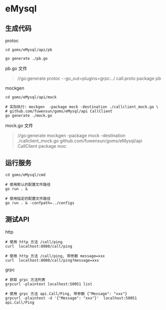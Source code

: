 
# eMysql

## 生成代码

protoc
```
cd goms/eMysql/api/pb

go generate ./pb.go 
```
pb.go 文件

> //go:generate protoc --go_out=plugins=grpc:../ call.proto
package pb


mockgen
```
cd goms/eMysql/api/mock

# 实际执行: mockgen  -package mock -destination ./callclient_mock.go \
# github.com/fuwensun/goms/eMysql/api CallClient
go generate ./mock.go
```
mock.go 文件
> //go:generate mockgen  -package mock -destination ./callclient_mock.go  github.com/fuwensun/goms/eMysql/api CallClient
package moc


## 运行服务
```
cd goms/eMysql/cmd

# 使用默认的配置文件路径
go run . &  

# 使用指定的配置文件路径
go run . & -confpath=../configs  
```


## 测试API

http
```
# 使用 http 方法 /call/ping
curl  localhost:8080/call/ping

# 使用 http 方法 /call/ping, 带参数 message=xxx
curl  localhost:8080/call/ping?message=xxx
```

grpc
```
# 获取 grpc 方法列表
grpcurl -plaintext localhost:50051 list

# 使用 grpc 方法 api.Call/Ping, 带参数 {"Message": "xxx"}
grpcurl -plaintext -d '{"Message": "xxx"}'  localhost:50051 api.Call/Ping 

```